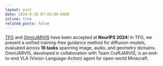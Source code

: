 ```yaml
---
layout: post
date: 2024-9-26 07:59:00-0400
inline: true
related_posts: false
---
```


[TFG](https://arxiv.org/abs/2409.15761v1) and [OmniJARVIS](https://arxiv.org/pdf/2407.00114) have been accepted at **NeurIPS 2024**! In TFG, we present a unified training-free guidance method for diffusion models, evaluated across **16 tasks** spanning image, audio, and geometry domains. OmniJARVIS, developed in collaboration with Team CraftJARVIS, is an end-to-end VLA (Vision-Language-Action) agent for open-world Minecraft.
